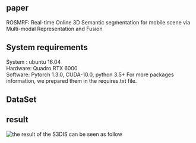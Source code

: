 ## paper
ROSMRF: Real-time Online 3D Semantic segmentation for mobile scene via Multi-modal Representation and Fusion

## System requirements
System : ubuntu 16.04  
Hardware: Quadro RTX 6000  
Software: Pytorch 1.3.0, CUDA-10.0, python 3.5+  For more packages information, we prepared them in the requires.txt file. 

## DataSet

## result
![the result of the S3DIS can be seen as follow](https://github.com/Biotan/ROSMRF/blob/main/S3DIS/Img/S3DIS.png)
